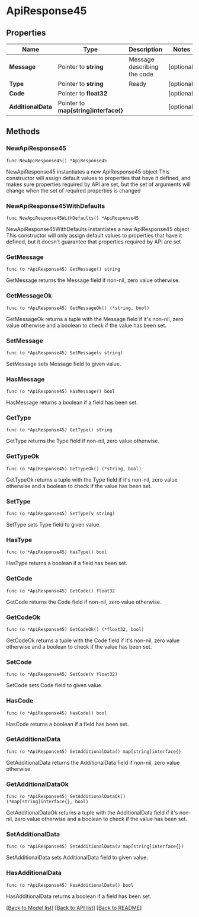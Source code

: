 # ApiResponse45

## Properties

Name | Type | Description | Notes
------------ | ------------- | ------------- | -------------
**Message** | Pointer to **string** | Message describing the code | [optional] 
**Type** | Pointer to **string** | Ready | [optional] 
**Code** | Pointer to **float32** |  | [optional] 
**AdditionalData** | Pointer to **map[string]interface{}** |  | [optional] 

## Methods

### NewApiResponse45

`func NewApiResponse45() *ApiResponse45`

NewApiResponse45 instantiates a new ApiResponse45 object
This constructor will assign default values to properties that have it defined,
and makes sure properties required by API are set, but the set of arguments
will change when the set of required properties is changed

### NewApiResponse45WithDefaults

`func NewApiResponse45WithDefaults() *ApiResponse45`

NewApiResponse45WithDefaults instantiates a new ApiResponse45 object
This constructor will only assign default values to properties that have it defined,
but it doesn't guarantee that properties required by API are set

### GetMessage

`func (o *ApiResponse45) GetMessage() string`

GetMessage returns the Message field if non-nil, zero value otherwise.

### GetMessageOk

`func (o *ApiResponse45) GetMessageOk() (*string, bool)`

GetMessageOk returns a tuple with the Message field if it's non-nil, zero value otherwise
and a boolean to check if the value has been set.

### SetMessage

`func (o *ApiResponse45) SetMessage(v string)`

SetMessage sets Message field to given value.

### HasMessage

`func (o *ApiResponse45) HasMessage() bool`

HasMessage returns a boolean if a field has been set.

### GetType

`func (o *ApiResponse45) GetType() string`

GetType returns the Type field if non-nil, zero value otherwise.

### GetTypeOk

`func (o *ApiResponse45) GetTypeOk() (*string, bool)`

GetTypeOk returns a tuple with the Type field if it's non-nil, zero value otherwise
and a boolean to check if the value has been set.

### SetType

`func (o *ApiResponse45) SetType(v string)`

SetType sets Type field to given value.

### HasType

`func (o *ApiResponse45) HasType() bool`

HasType returns a boolean if a field has been set.

### GetCode

`func (o *ApiResponse45) GetCode() float32`

GetCode returns the Code field if non-nil, zero value otherwise.

### GetCodeOk

`func (o *ApiResponse45) GetCodeOk() (*float32, bool)`

GetCodeOk returns a tuple with the Code field if it's non-nil, zero value otherwise
and a boolean to check if the value has been set.

### SetCode

`func (o *ApiResponse45) SetCode(v float32)`

SetCode sets Code field to given value.

### HasCode

`func (o *ApiResponse45) HasCode() bool`

HasCode returns a boolean if a field has been set.

### GetAdditionalData

`func (o *ApiResponse45) GetAdditionalData() map[string]interface{}`

GetAdditionalData returns the AdditionalData field if non-nil, zero value otherwise.

### GetAdditionalDataOk

`func (o *ApiResponse45) GetAdditionalDataOk() (*map[string]interface{}, bool)`

GetAdditionalDataOk returns a tuple with the AdditionalData field if it's non-nil, zero value otherwise
and a boolean to check if the value has been set.

### SetAdditionalData

`func (o *ApiResponse45) SetAdditionalData(v map[string]interface{})`

SetAdditionalData sets AdditionalData field to given value.

### HasAdditionalData

`func (o *ApiResponse45) HasAdditionalData() bool`

HasAdditionalData returns a boolean if a field has been set.


[[Back to Model list]](../README.md#documentation-for-models) [[Back to API list]](../README.md#documentation-for-api-endpoints) [[Back to README]](../README.md)


